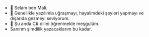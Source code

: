 - 👋 Selam ben Mali.
- 👀 Genellikle yazılımla uğraşmayı, hayalimdeki şeyleri yapmayı ve dışarıda gezmeyi seviyorum.
- 🌱 Şu anda C# dilini öğrenmekle meşgulüm.
- Sanırım şimdilik yazacaklarım bu kadar.
